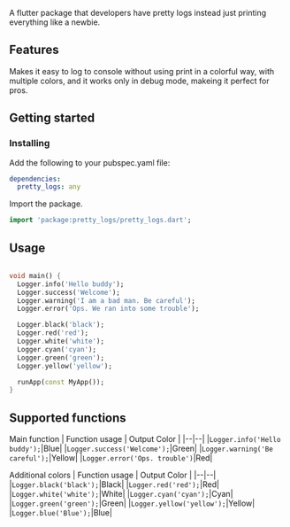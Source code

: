 A flutter package that developers have pretty logs instead just printing everything like a newbie.


## Features

Makes it easy to log to console without using print in a colorful way, with multiple colors, and it works only in debug mode, makeing it perfect for pros.


## Getting started
### Installing
Add the following to your pubspec.yaml file:

```yaml
dependencies:
  pretty_logs: any
```

Import the package.
```dart
import 'package:pretty_logs/pretty_logs.dart';
```



## Usage

```dart

void main() {
  Logger.info('Hello buddy');
  Logger.success('Welcome');
  Logger.warning('I am a bad man. Be careful');
  Logger.error('Ops. We ran into some trouble');

  Logger.black('black');
  Logger.red('red');
  Logger.white('white');
  Logger.cyan('cyan');
  Logger.green('green');
  Logger.yellow('yellow');

  runApp(const MyApp());
}
```

## Supported functions

Main function
| Function usage | Output Color |
|--|--|
|`Logger.info('Hello buddy');`|Blue|
|`Logger.success('Welcome');`|Green|
|`Logger.warning('Be careful');`|Yellow|
|`Logger.error('Ops. trouble')`|Red|

Additional colors
| Function usage | Output Color |
|--|--|
|`Logger.black('black');`|Black|
|`Logger.red('red');`|Red|
|`Logger.white('white');`|White|
|`Logger.cyan('cyan');`|Cyan|
|`Logger.green('green');`|Green|
|`Logger.yellow('yellow');`|Yellow|
|`Logger.blue('Blue');`|Blue|
